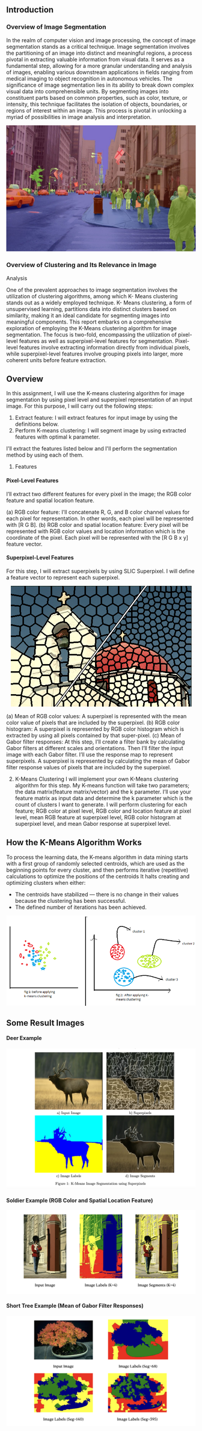 ## Introduction

### Overview of Image Segmentation
  In the realm of computer vision and image processing, the
concept of image segmentation stands as a critical technique.
Image segmentation involves the partitioning of an image into
distinct and meaningful regions, a process pivotal in extracting
valuable information from visual data. It serves as a fundamental
step, allowing for a more granular understanding and analysis of
images, enabling various downstream applications in fields ranging
from medical imaging to object recognition in autonomous
vehicles.
  The significance of image segmentation lies in its ability to
break down complex visual data into comprehensible units. By
segmenting images into constituent parts based on common
properties, such as color, texture, or intensity, this technique
facilitates the isolation of objects, boundaries, or regions of interest
within an image. This process is pivotal in unlocking a myriad of
possibilities in image analysis and interpretation.

<p align="center"> 
<img src=https://github.com/akifozgur/k-means-clustering-for-image-segmentation/blob/main/img/segmentation.jpg>
</p>

### Overview of Clustering and Its Relevance in Image
Analysis

  One of the prevalent approaches to image segmentation
involves the utilization of clustering algorithms, among which K-
Means clustering stands out as a widely employed technique. K-
Means clustering, a form of unsupervised learning, partitions data
into distinct clusters based on similarity, making it an ideal
candidate for segmenting images into meaningful components.
  This report embarks on a comprehensive exploration of
employing the K-Means clustering algorithm for image
segmentation. The focus is two-fold, encompassing the utilization
of pixel-level features as well as superpixel-level features for
segmentation. Pixel-level features involve extracting information
directly from individual pixels, while superpixel-level features
involve grouping pixels into larger, more coherent units before
feature extraction.

## Overview
In this assignment, I will use the K-means clustering algorithm for image segmentation by using pixel level and superpixel representation of an input image. For this purpose, I will carry out the following steps:
1. Extract feature: I will extract features for input image by using the definitions below.
2. Perform K-means clustering: I will segment image by using extracted features with optimal k parameter.

I'll extract the features listed below and I'll perform the segmentation method by using each of them.

1.  Features
#### Pixel-Level Features
I’ll extract two different features for every pixel in the image; the RGB color feature and spatial location feature.

(a) RGB color feature: I'll concatenate R, G, and B color channel values for each pixel for representation. In other words, each pixel will be represented with [R G B].
(b) RGB color and spatial location feature: Every pixel will be represented with RGB color values and location information which is the coordinate of the pixel. Each pixel will be represented with the [R G B x y] feature vector.

####  Superpixel-Level Features
For this step, I will extract superpixels by using SLIC Superpixel. I will define a feature vector to represent each superpixel.
<p align="center"> 
<img src=https://github.com/akifozgur/k-means-clustering-for-image-segmentation/blob/main/img/superpixel.png>
</p>

(a) Mean of RGB color values: A superpixel is represented with the mean color value of pixels that are included by the superpixel.
(b) RGB color histogram: A superpixel is represented by RGB color histogram which is extracted by using all pixels contained by that super-pixel.
(c) Mean of Gabor filter responses: At this step, I’ll create a filter bank by calculating Gabor filters at different scales and orientations. Then I’ll filter the input image with each Gabor filter. I’ll use the response map to represent superpixels. A superpixel is represented by calculating the mean of Gabor filter response values of pixels that are included by the superpixel.

2. K-Means Clustering
I will implement your own K-Means clustering algorithm for this step. My K-means function will take two parameters; the data matrix(feature matrix/vector) and the k parameter. I’ll use your feature matrix as input data and determine the k parameter which is the count of clusters I want to generate.
I will perform clustering for each feature; RGB color at pixel level, RGB color and location feature at pixel level, mean RGB feature at superpixel level, RGB color histogram at superpixel level, and mean Gabor response at superpixel level.

## How the K-Means Algorithm Works

To process the learning data, the K-means algorithm in data mining starts with a first group of randomly selected centroids, which are used as the beginning points for every cluster, and then performs iterative (repetitive) calculations to optimize the positions of the centroids
It halts creating and optimizing clusters when either:
- The centroids have stabilized — there is no change in their values because the clustering has been successful.
- The defined number of iterations has been achieved.
<p align="center"> 
<img src=https://github.com/akifozgur/k-means-clustering-for-image-segmentation/blob/main/img/kmeans.png>
</p>


## Some Result Images

#### Deer Example

<p align="center"> 
<img src=https://github.com/akifozgur/k-means-clustering-for-image-segmentation/blob/main/img/deer.png>
</p>

#### Soldier Example (RGB Color and Spatial Location Feature)

<p align="center"> 
<img src=https://github.com/akifozgur/k-means-clustering-for-image-segmentation/blob/main/img/soldier.png>
</p>

#### Short Tree Example (Mean of Gabor Filter Responses)

<p align="center"> 
<img src=https://github.com/akifozgur/k-means-clustering-for-image-segmentation/blob/main/img/short_tree.png>
</p>
